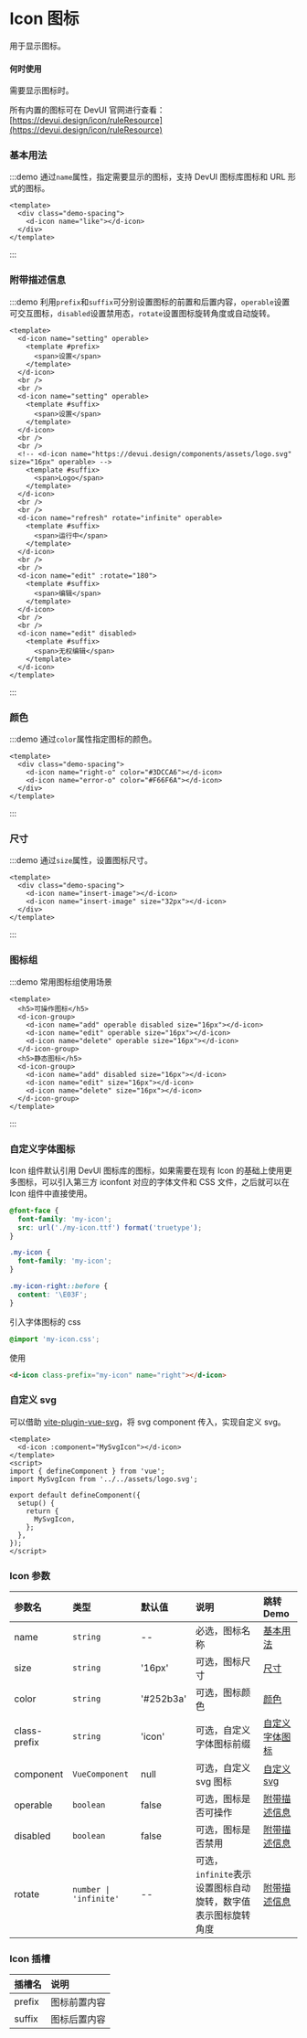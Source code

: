 # Icon 图标

用于显示图标。

#### 何时使用

需要显示图标时。

所有内置的图标可在 DevUI 官网进行查看：[https://devui.design/icon/ruleResource](https://devui.design/icon/ruleResource)

### 基本用法

:::demo 通过`name`属性，指定需要显示的图标，支持 DevUI 图标库图标和 URL 形式的图标。

```vue
<template>
  <div class="demo-spacing">
    <d-icon name="like"></d-icon>
  </div>
</template>
```

:::

### 附带描述信息

:::demo 利用`prefix`和`suffix`可分别设置图标的前置和后置内容，`operable`设置可交互图标，`disabled`设置禁用态，`rotate`设置图标旋转角度或自动旋转。

```vue
<template>
  <d-icon name="setting" operable>
    <template #prefix>
      <span>设置</span>
    </template>
  </d-icon>
  <br />
  <br />
  <d-icon name="setting" operable>
    <template #suffix>
      <span>设置</span>
    </template>
  </d-icon>
  <br />
  <br />
  <!-- <d-icon name="https://devui.design/components/assets/logo.svg" size="16px" operable> -->
    <template #suffix>
      <span>Logo</span>
    </template>
  </d-icon>
  <br />
  <br />
  <d-icon name="refresh" rotate="infinite" operable>
    <template #suffix>
      <span>运行中</span>
    </template>
  </d-icon>
  <br />
  <br />
  <d-icon name="edit" :rotate="180">
    <template #suffix>
      <span>编辑</span>
    </template>
  </d-icon>
  <br />
  <br />
  <d-icon name="edit" disabled>
    <template #suffix>
      <span>无权编辑</span>
    </template>
  </d-icon>
</template>
```

:::

### 颜色

:::demo 通过`color`属性指定图标的颜色。

```vue
<template>
  <div class="demo-spacing">
    <d-icon name="right-o" color="#3DCCA6"></d-icon>
    <d-icon name="error-o" color="#F66F6A"></d-icon>
  </div>
</template>
```

:::

### 尺寸

:::demo 通过`size`属性，设置图标尺寸。

```vue
<template>
  <div class="demo-spacing">
    <d-icon name="insert-image"></d-icon>
    <d-icon name="insert-image" size="32px"></d-icon>
  </div>
</template>
```

:::

### 图标组

:::demo 常用图标组使用场景

```vue
<template>
  <h5>可操作图标</h5>
  <d-icon-group>
    <d-icon name="add" operable disabled size="16px"></d-icon>
    <d-icon name="edit" operable size="16px"></d-icon>
    <d-icon name="delete" operable size="16px"></d-icon>
  </d-icon-group>
  <h5>静态图标</h5>
  <d-icon-group>
    <d-icon name="add" disabled size="16px"></d-icon>
    <d-icon name="edit" size="16px"></d-icon>
    <d-icon name="delete" size="16px"></d-icon>
  </d-icon-group>
</template>
```

:::

### 自定义字体图标

Icon 组件默认引用 DevUI 图标库的图标，如果需要在现有 Icon 的基础上使用更多图标，可以引入第三方 iconfont 对应的字体文件和 CSS 文件，之后就可以在 Icon 组件中直接使用。

```css
@font-face {
  font-family: 'my-icon';
  src: url('./my-icon.ttf') format('truetype');
}

.my-icon {
  font-family: 'my-icon';
}

.my-icon-right::before {
  content: '\E03F';
}
```

引入字体图标的 css

```css
@import 'my-icon.css';
```

使用

```html
<d-icon class-prefix="my-icon" name="right"></d-icon>
```

### 自定义 svg

可以借助 [vite-plugin-vue-svg](https://www.npmjs.com/package/vite-plugin-vue-svg)，将 svg component 传入，实现自定义 svg。

```vue
<template>
  <d-icon :component="MySvgIcon"></d-icon>
</template>
<script>
import { defineComponent } from 'vue';
import MySvgIcon from '../../assets/logo.svg';

export default defineComponent({
  setup() {
    return {
      MySvgIcon,
    };
  },
});
</script>
```

### Icon 参数

| 参数名       | 类型                   | 默认值    | 说明                                                         | 跳转 Demo                         |
| :----------- | :--------------------- | :-------- | :----------------------------------------------------------- | :-------------------------------- |
| name         | `string`               | --        | 必选，图标名称                                               | [基本用法](#基本用法)             |
| size         | `string`               | '16px'    | 可选，图标尺寸                                               | [尺寸](#尺寸)                     |
| color        | `string`               | '#252b3a' | 可选，图标颜色                                               | [颜色](#颜色)                     |
| class-prefix | `string`               | 'icon'    | 可选，自定义字体图标前缀                                     | [自定义字体图标](#自定义字体图标) |
| component    | `VueComponent`         | null      | 可选，自定义 svg 图标                                        | [自定义 svg](#自定义svg)          |
| operable     | `boolean`              | false     | 可选，图标是否可操作                                         | [附带描述信息](#附带描述信息)     |
| disabled     | `boolean`              | false     | 可选，图标是否禁用                                           | [附带描述信息](#附带描述信息)     |
| rotate       | `number \| 'infinite'` | --        | 可选，`infinite`表示设置图标自动旋转，数字值表示图标旋转角度 | [附带描述信息](#附带描述信息)     |

### Icon 插槽

| 插槽名 | 说明         |
| :----- | :----------- |
| prefix | 图标前置内容 |
| suffix | 图标后置内容 |
